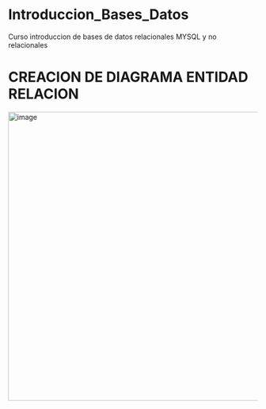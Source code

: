 # Introduccion_Bases_Datos
Curso introduccion de bases de datos relacionales MYSQL y no relacionales

# CREACION DE DIAGRAMA ENTIDAD RELACION
<img width="582" alt="image" src="https://github.com/JuanFelipeFranco/Introduccion_Bases_Datos/assets/111205147/bf7b2887-9498-446f-9b99-a17ac3ce9d27">





